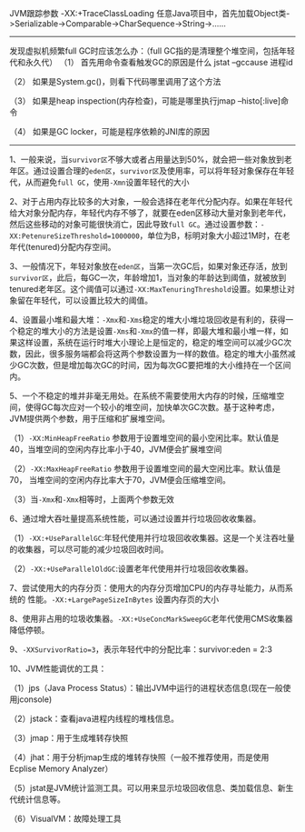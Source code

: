 JVM跟踪参数
-XX:+TraceClassLoading
任意Java项目中，首先加载Object类->Serializable->Comparable->CharSequence->String->......

---

发现虚拟机频繁full GC时应该怎么办：（full GC指的是清理整个堆空间，包括年轻代和永久代）
（1） 首先用命令查看触发GC的原因是什么 jstat –gccause 进程id

（2） 如果是System.gc()，则看下代码哪里调用了这个方法

（3） 如果是heap inspection(内存检查)，可能是哪里执行jmap –histo[:live]命令

（4） 如果是GC locker，可能是程序依赖的JNI库的原因

---

1、一般来说，当`survivor区`不够大或者占用量达到50%，就会把一些对象放到老年区。通过设置合理的`eden区`，`survivor区`及使用率，可以将年轻对象保存在年轻代，从而避免`full GC`，使用`-Xmn`设置年轻代的大小

2、对于占用内存比较多的大对象，一般会选择在老年代分配内存。如果在年轻代给大对象分配内存，年轻代内存不够了，就要在eden区移动大量对象到老年代，然后这些移动的对象可能很快消亡，因此导致`full GC`。通过设置参数：`-XX:PetenureSizeThreshold=1000000`，单位为B，标明对象大小超过1M时，在老年代(tenured)分配内存空间。

3、一般情况下，年轻对象放在`eden区`，当第一次GC后，如果对象还存活，放到`survivor区`，此后，每GC一次，年龄增加1，当对象的年龄达到阈值，就被放到tenured老年区。这个阈值可以通过`-XX:MaxTenuringThreshold`设置。如果想让对象留在年轻代，可以设置比较大的阈值。

4、设置最小堆和最大堆：`-Xmx`和`-Xms`稳定的堆大小堆垃圾回收是有利的，获得一个稳定的堆大小的方法是设置`-Xms`和`-Xmx`的值一样，即最大堆和最小堆一样，如果这样设置，系统在运行时堆大小理论上是恒定的，稳定的堆空间可以减少GC次数，因此，很多服务端都会将这两个参数设置为一样的数值。稳定的堆大小虽然减少GC次数，但是增加每次GC的时间，因为每次GC要把堆的大小维持在一个区间内。

5、一个不稳定的堆并非毫无用处。在系统不需要使用大内存的时候，压缩堆空间，使得GC每次应对一个较小的堆空间，加快单次GC次数。基于这种考虑，JVM提供两个参数，用于压缩和扩展堆空间。

（1）`-XX:MinHeapFreeRatio` 参数用于设置堆空间的最小空闲比率。默认值是40，当堆空间的空闲内存比率小于40，JVM便会扩展堆空间

（2）`-XX:MaxHeapFreeRatio` 参数用于设置堆空间的最大空闲比率。默认值是70， 当堆空间的空闲内存比率大于70，JVM便会压缩堆空间。

（3）当`-Xmx`和`-Xmx`相等时，上面两个参数无效

6、通过增大吞吐量提高系统性能，可以通过设置并行垃圾回收收集器。

（1）`-XX:+UseParallelGC`:年轻代使用并行垃圾回收收集器。这是一个关注吞吐量的收集器，可以尽可能的减少垃圾回收时间。

（2）`-XX:+UseParallelOldGC`:设置老年代使用并行垃圾回收收集器。

7、尝试使用大的内存分页：使用大的内存分页增加CPU的内存寻址能力，从而系统的
性能。`-XX:+LargePageSizeInBytes` 设置内存页的大小

8、使用非占用的垃圾收集器。`-XX:+UseConcMarkSweepGC`老年代使用CMS收集器
降低停顿。

9、`-XXSurvivorRatio=3`，表示年轻代中的分配比率：survivor:eden = 2:3

10、JVM性能调优的工具：

（1）jps（Java Process Status）：输出JVM中运行的进程状态信息(现在一般使用jconsole)

（2）jstack：查看java进程内线程的堆栈信息。

（3）jmap：用于生成堆转存快照

（4）jhat：用于分析jmap生成的堆转存快照（一般不推荐使用，而是使用Ecplise Memory Analyzer）

（5）jstat是JVM统计监测工具。可以用来显示垃圾回收信息、类加载信息、新生代统计信息等。

（6）VisualVM：故障处理工具